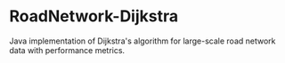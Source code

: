 # RoadNetwork-Dijkstra
Java implementation of Dijkstra's algorithm for large-scale road network data with performance metrics.
